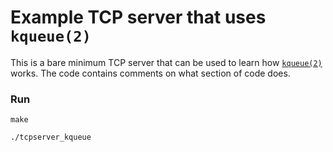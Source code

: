 # Example TCP server that uses `kqueue(2)` #
This is a bare minimum TCP server that can be used to learn how [`kqueue(2)`][kqueue_manpage_link] works. The code contains comments on what section of code does.


### Run ###
`make`

`./tcpserver_kqueue`

[kqueue_manpage_link]: https://www.freebsd.org/cgi/man.cgi?query=kqueue&apropos=0&sektion=2&manpath=FreeBSD+12.0-RELEASE+and+Ports&arch=default&format=html